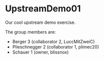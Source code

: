 # UpstreamDemo01

Our cool upstream demo exercise.  

The group members are:  
- Berger 3 (collaborator 2, LuccMitZweiC)
- Plieschnegger 2 (collaborator 1, plimec20)
- Schauer 1 (owner, blissnox)
